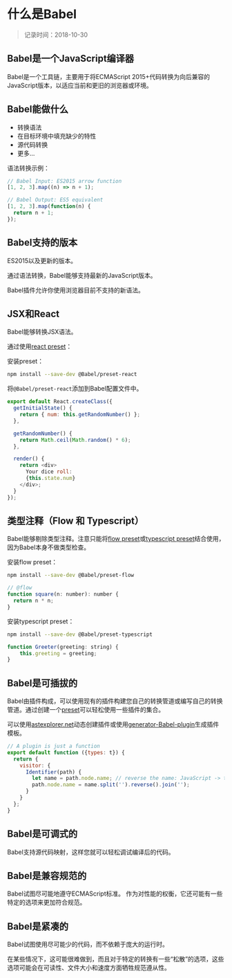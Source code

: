 # 什么是Babel
> 记录时间：2018-10-30

## Babel是一个JavaScript编译器

Babel是一个工具链，主要用于将ECMAScript 2015+代码转换为向后兼容的JavaScript版本，以适应当前和更旧的浏览器或环境。

## Babel能做什么

- 转换语法
- 在目标环境中填充缺少的特性
- 源代码转换
- 更多...

语法转换示例：
```js
// Babel Input: ES2015 arrow function
[1, 2, 3].map((n) => n + 1);

// Babel Output: ES5 equivalent
[1, 2, 3].map(function(n) {
  return n + 1;
});
```

## Babel支持的版本

ES2015以及更新的版本。

通过语法转换，Babel能够支持最新的JavaScript版本。

Babel插件允许你使用浏览器目前不支持的新语法。

## JSX和React

Babel能够转换JSX语法。

通过使用[react preset](https://Babeljs.io/docs/en/Babel-preset-react)：

安装preset：
```sh
npm install --save-dev @Babel/preset-react
```

将`@Babel/preset-react`添加到Babel配置文件中。

```js
export default React.createClass({
  getInitialState() {
    return { num: this.getRandomNumber() };
  },

  getRandomNumber() {
    return Math.ceil(Math.random() * 6);
  },

  render() {
    return <div>
      Your dice roll:
      {this.state.num}
    </div>;
  }
});
```

## 类型注释（Flow 和 Typescript）

Babel能够剔除类型注释。注意只能将[flow preset](https://Babeljs.io/docs/en/Babel-preset-flow)或[typescript preset](https://Babeljs.io/docs/en/Babel-preset-typescript)结合使用，因为Babel本身不做类型检查。

安装flow preset：
```sh
npm install --save-dev @Babel/preset-flow
```

```js
// @flow
function square(n: number): number {
  return n * n;
}
```

安装typescript preset：
```sh
npm install --save-dev @Babel/preset-typescript
```

```js
function Greeter(greeting: string) {
    this.greeting = greeting;
}
```

## Babel是可插拔的

Babel由插件构成，可以使用现有的插件构建您自己的转换管道或编写自己的转换管道。通过创建一个[preset](https://Babeljs.io/docs/en/plugins#presets)可以轻松使用一些插件的集合。

可以使用[astexplorer.net](https://astexplorer.net/#/KJ8AjD6maa)动态创建插件或使用[generator-Babel-plugin](https://github.com/Babel/generator-Babel-plugin)生成插件模板。

```js
// A plugin is just a function
export default function ({types: t}) {
  return {
    visitor: {
      Identifier(path) {
        let name = path.node.name; // reverse the name: JavaScript -> tpircSavaJ
        path.node.name = name.split('').reverse().join('');
      }
    }
  };
}
```

## Babel是可调式的

Babel支持源代码映射，这样您就可以轻松调试编译后的代码。

## Babel是兼容规范的

Babel试图尽可能地遵守ECMAScript标准。 作为对性能的权衡，它还可能有一些特定的选项来更加符合规范。

## Babel是紧凑的
Babel试图使用尽可能少的代码，而不依赖于庞大的运行时。

在某些情况下，这可能很难做到，而且对于特定的转换有一些“松散”的选项，这些选项可能会在可读性、文件大小和速度方面牺牲规范遵从性。
